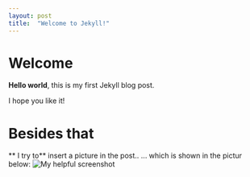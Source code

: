 ```yaml
---
layout: post
title:  "Welcome to Jekyll!"
---
```


# Welcome

**Hello world**, this is my first Jekyll blog post.

I hope you like it!

# Besides that
** I try to** insert a picture in the post..
... which is shown in the pictur below:
![My helpful screenshot](/assets/screenshot.jpg)
